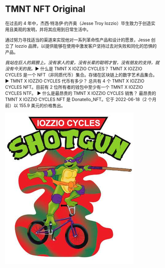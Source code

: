 # TMNT NFT Original

在过去的 4 年中，杰西·特洛伊·约齐奥（Jesse Troy Iozzio）毕生致力于创造实用且美观的发明，并将其应用到日常生活中。

通过努力寻找适当的渠道来实现他对一系列革命性产品和设计的愿景，Jesse 创立了 Iozzio 品牌，以提供能够在使用中激发客户坚持过去对失败和同化的恐惧的产品。

*我站在巨人的肩膀上。没有家人的爱，没有长辈的聪明才智，没有朋友的支持，就没有今天的我。*▶ 什么是 TMNT X IOZZIO CYCLES？
TMNT X IOZZIO CYCLES 是一个 NFT（非同质代币）集合。存储在区块链上的数字艺术品集合。
▶ TMNT X IOZZIO CYCLES 代币有多少？
总共有 4 个 TMNT X IOZZIO CYCLES NFT。目前有 2 位所有者的钱包中至少有一个 TMNT X IOZZIO CYCLES NTF。
▶ 什么是最昂贵的 TMNT X IOZZIO CYCLES 销售？
最昂贵的 TMNT X IOZZIO CYCLES NFT 是 Donatello_NFT。它于 2022-06-18（2 个月前）以 155.9 美元的价格售出。

![NFT](unnamed.jpg)

